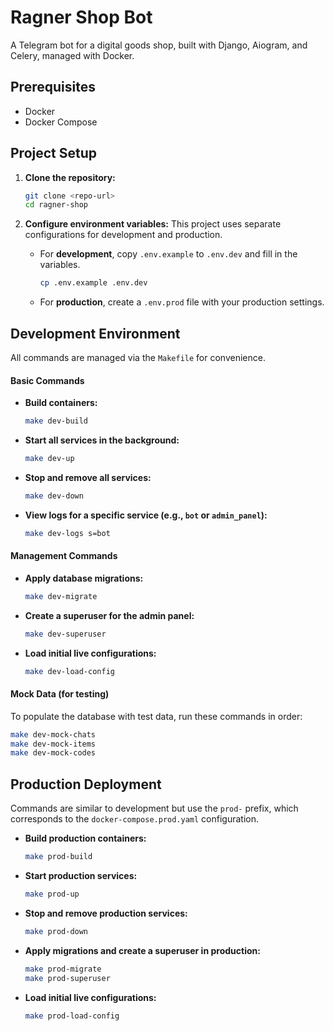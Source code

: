 # Ragner Shop Bot

A Telegram bot for a digital goods shop, built with Django, Aiogram, and Celery, managed with Docker.

## Prerequisites

-   Docker
-   Docker Compose

## Project Setup

1.  **Clone the repository:**
    ```bash
    git clone <repo-url>
    cd ragner-shop
    ```

2.  **Configure environment variables:**
    This project uses separate configurations for development and production.

    -   For **development**, copy `.env.example` to `.env.dev` and fill in the variables.
        ```bash
        cp .env.example .env.dev
        ```
    -   For **production**, create a `.env.prod` file with your production settings.

## Development Environment

All commands are managed via the `Makefile` for convenience.

#### Basic Commands

-   **Build containers:**
    ```bash
    make dev-build
    ```
-   **Start all services in the background:**
    ```bash
    make dev-up
    ```
-   **Stop and remove all services:**
    ```bash
    make dev-down
    ```
-   **View logs for a specific service (e.g., `bot` or `admin_panel`):**
    ```bash
    make dev-logs s=bot
    ```

#### Management Commands

-   **Apply database migrations:**
    ```bash
    make dev-migrate
    ```
-   **Create a superuser for the admin panel:**
    ```bash
    make dev-superuser
    ```
-   **Load initial live configurations:**
    ```bash
    make dev-load-config
    ```

#### Mock Data (for testing)

To populate the database with test data, run these commands in order:
```bash
make dev-mock-chats
make dev-mock-items
make dev-mock-codes
```

## Production Deployment

Commands are similar to development but use the `prod-` prefix, which corresponds to the `docker-compose.prod.yaml` configuration.

-   **Build production containers:**
    ```bash
    make prod-build
    ```
-   **Start production services:**
    ```bash
    make prod-up
    ```
-   **Stop and remove production services:**
    ```bash
    make prod-down
    ```
-   **Apply migrations and create a superuser in production:**
    ```bash
    make prod-migrate
    make prod-superuser
    ```
-   **Load initial live configurations:**
    ```bash
    make prod-load-config
    ```